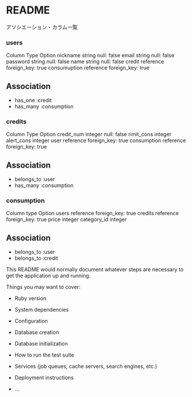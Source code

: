# README

アソシエーション・カラム一覧

### users
Column      Type        Option
nickname    string      null: false
email       string      null: false
password    string      null: false
name        string      null: false
credit      reference   foreign_key: true
consumuption reference  foreign_key: true

 ## Association
  - has_one     :credit
  - has_many    :consumption


### credits
Column      Type        Option
credit_num  integer     null: false
rimit_cons  integer
alert_cons  integer
user        reference   foreign_key: true
consumption reference   foreign_key: true

 ## Association
  - belongs_to  :user
  - has_many    :consumption


### consumption
Column      type      Option
users       reference foreign_key: true
credits     reference foreign_key: true
price       integer
category_id integer

 ## Association
  - belongs_to    :user
  - belongs_to    :credit




This README would normally document whatever steps are necessary to get the
application up and running.

Things you may want to cover:

* Ruby version

* System dependencies

* Configuration

* Database creation

* Database initialization

* How to run the test suite

* Services (job queues, cache servers, search engines, etc.)

* Deployment instructions

* ...
